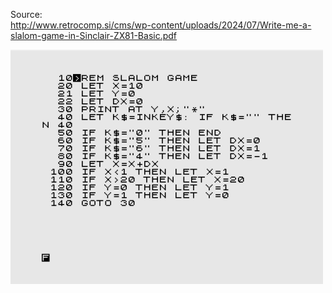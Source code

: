 Source:<br />
http://www.retrocomp.si/cms/wp-content/uploads/2024/07/Write-me-a-slalom-game-in-Sinclair-ZX81-Basic.pdf

![alt text](https://github.com/RetrocompSi/ZX81/blob/master/Projects/Slalom%20Game/Slalom-Game-logo.png)
